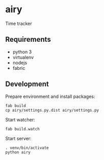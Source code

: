 # airy

Time tracker

## Requirements

* python 3
* virtualenv
* nodejs
* fabric

## Development

Prepare environment and install packages:

```
fab build
cp airy/settings.py.dist airy/settings.py
```

Start watcher:

```
fab build.watch
```

Start server:

```
. venv/bin/activate
python airy
```

